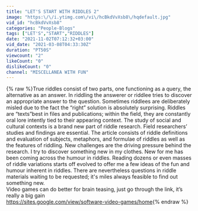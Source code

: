 ```yaml
---
title: "LET'S START WITH RIDDLES 2"
image: "https:\/\/i.ytimg.com\/vi\/hcBkdVvXsb8\/hqdefault.jpg"
vid_id: "hcBkdVvXsb8"
categories: "People-Blogs"
tags: ["LET'S","START","RIDDLES"]
date: "2021-11-02T07:12:32+03:00"
vid_date: "2021-03-08T04:33:30Z"
duration: "PT50S"
viewcount: "2"
likeCount: "0"
dislikeCount: "0"
channel: "MISCELLANEA WITH FUN"
---
```

{% raw %}True riddles consist of two parts, one functioning as a query, the alternative as an answer. In riddling the answerer or riddlee tries to discover an appropriate answer to the question. Sometimes riddlees are deliberately misled due to the fact the “right” solution is absolutely surprising. Riddles are “texts”best in files and publications; within the field, they are constantly oral lore intently tied to their appearing context. The study of social and cultural contexts is a brand new part of riddle research. Field researchers’ studies and findings are essential. The article consists of riddle definitions and evaluation of subjects, metaphors, and formulae of riddles as well as the features of riddling. New challenges are the driving pressure behind the research. I try to discover something new in my clothes. New for me has been coming across the humour in riddles. Reading dozens or even masses of riddle variations starts off evolved to offer me a few ideas of the fun and humour inherent in riddles. There are nevertheless questions in riddle materials waiting to be requested; it's miles always feasible to find out something new.<br />Video games can do better for brain teasing, just go through the link, it’s really a big gain<br /><a rel="nofollow" target="blank" href="https://sites.google.com/view/software-video-games/home">https://sites.google.com/view/software-video-games/home</a>{% endraw %}

